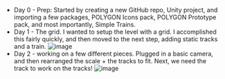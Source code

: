 - Day 0 - Prep: Started by creating a new GitHub repo, Unity project, and importing a few packages, POLYGON Icons pack, POLYGON Prototype pack, and most importantly, Simple Trains.
- Day 1 - The grid. I wanted to setup the level with a grid. I accomplished this fairly quickly, and then moved to the next step, adding static tracks and a train. ![image](https://github.com/samsmithnz/TrainSim/assets/8389039/c6f07327-dfe9-465a-a7e0-c2eb079ebcf1)
- Day 2 - working on a few different pieces. Plugged in a basic camera, and then rearranged the scale + the tracks to fit. Next, we need the track to work on the tracks! ![image](https://github.com/samsmithnz/TrainSim/assets/8389039/5130b52b-3dc0-452a-a20f-1c8d08d7a826)

